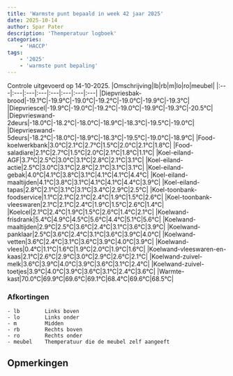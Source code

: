 ```yaml
---
title: 'Warmste punt bepaald in week 42 jaar 2025'
date: 2025-10-14
author: Spar Pater
description: 'Themperatuur logboek'
categories:
    - 'HACCP'
tags:
    - '2025'
    - 'warmste punt bepaling'
---
```

Controle uitgevoerd op 14-10-2025.
|Omschrijving|lb|rb|m|lo|ro|meubel|
|:---|:---|:---|:---|:---|:---|:---|:---|
|Diepvriesbak-brood|-19.1°C|-19.9°C|-19.0°C|-19.2°C|-19.0°C|-19.9°C|-19.3°C|
|Diepvriescel|-19.9°C|-19.0°C|-19.2°C|-19.0°C|-19.9°C|-19.3°C|-20.5°C|
|Diepvrieswand-2deurs|-18.0°C|-18.2°C|-18.0°C|-18.9°C|-18.3°C|-19.5°C|-19.0°C|
|Diepvrieswand-5deurs|-18.2°C|-18.0°C|-18.9°C|-18.3°C|-19.5°C|-19.0°C|-18.9°C|
|Food-koelwerkbank|3.0°C|2.1°C|2.7°C|1.5°C|2.0°C|2.1°C|1.8°C|
|Food-saladiare|2.1°C|2.7°C|1.5°C|2.0°C|2.1°C|1.8°C|1.1°C|
|Koel-eiland-AGF|3.7°C|2.5°C|3.0°C|3.1°C|2.8°C|2.1°C|3.1°C|
|Koel-eiland-actie|2.5°C|3.0°C|3.1°C|2.8°C|2.1°C|3.1°C|3.1°C|
|Koel-eiland-gebak|4.0°C|4.1°C|3.8°C|3.1°C|4.1°C|4.1°C|4.4°C|
|Koel-eiland-maaltijden|4.1°C|3.8°C|3.1°C|4.1°C|4.1°C|4.4°C|3.9°C|
|Koel-eiland-tapas|2.8°C|2.1°C|3.1°C|3.1°C|3.4°C|2.9°C|2.5°C|
|Koel-toonbank-foodservice|1.1°C|2.1°C|2.1°C|2.4°C|1.9°C|1.5°C|2.6°C|
|Koel-toonbank-vleeswaren|2.1°C|2.1°C|2.4°C|1.9°C|1.5°C|2.6°C|1.4°C|
|Koelcel|2.1°C|2.4°C|1.9°C|1.5°C|2.6°C|1.4°C|2.1°C|
|Koelwand-frisdrank|5.4°C|4.9°C|4.5°C|5.6°C|4.4°C|5.1°C|5.6°C|
|Koelwand-maaltijden|2.9°C|2.5°C|3.6°C|2.4°C|3.1°C|3.6°C|3.9°C|
|Koelwand-panklaar|2.5°C|3.6°C|2.4°C|3.1°C|3.6°C|3.9°C|4.0°C|
|Koelwand-vetten|3.6°C|2.4°C|3.1°C|3.6°C|3.9°C|4.0°C|3.9°C|
|Koelwand-vlees|0.4°C|1.1°C|1.6°C|1.9°C|2.0°C|1.9°C|1.6°C|
|Koelwand-vleeswaren-en-kaas|2.1°C|2.6°C|2.9°C|3.0°C|2.9°C|2.6°C|2.1°C|
|Koelwand-zuivel-melk|3.6°C|3.9°C|4.0°C|3.9°C|3.6°C|3.1°C|2.4°C|
|Koelwand-zuivel-toetjes|3.9°C|4.0°C|3.9°C|3.6°C|3.1°C|2.4°C|3.6°C|
|Warmte-kast|70.0°C|69.9°C|69.6°C|69.1°C|68.4°C|69.6°C|68.5°C|

### Afkortingen
    - lb        Links boven
    - lo        Links onder
    - m         Midden
    - rb        Rechts boven
    - ro        Rechts onder
    - meubel    Themperatuur die de meubel zelf aangeeft

## Opmerkingen


